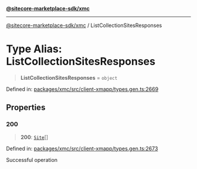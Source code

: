 [**@sitecore-marketplace-sdk/xmc**](../README.md)

***

[@sitecore-marketplace-sdk/xmc](../README.md) / ListCollectionSitesResponses

# Type Alias: ListCollectionSitesResponses

> **ListCollectionSitesResponses** = `object`

Defined in: [packages/xmc/src/client-xmapp/types.gen.ts:2669](https://github.com/Sitecore/sitecore-marketplace-sdk/blob/af886e6134b8d1079ef5b8ef70b7eb2f1d9c8aeb/packages/xmc/src/client-xmapp/types.gen.ts#L2669)

## Properties

### 200

> **200**: [`Site`](Site.md)[]

Defined in: [packages/xmc/src/client-xmapp/types.gen.ts:2673](https://github.com/Sitecore/sitecore-marketplace-sdk/blob/af886e6134b8d1079ef5b8ef70b7eb2f1d9c8aeb/packages/xmc/src/client-xmapp/types.gen.ts#L2673)

Successful operation
